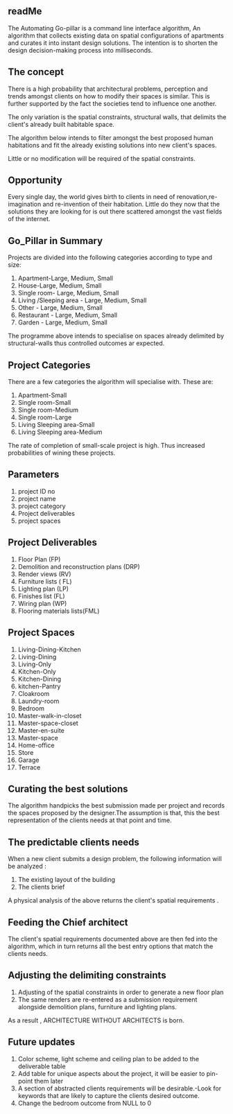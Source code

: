 
## readMe
The Automating Go-pillar is a command line interface algorithm, An algorithm that collects existing data on spatial 
configurations of apartments and curates it into instant design solutions. The intention is to shorten the design
decision-making process into milliseconds.


## The concept
There is a high probability that architectural problems, perception and trends amongst clients on how to modify their 
spaces is similar. This is further supported by the fact the societies tend to influence one another.

The only variation is the spatial constraints, structural walls, that delimits the client's already built habitable space.

The algorithm below intends to filter amongst the best proposed human habitations and fit the already existing solutions 
into new client's spaces. 

Little or no modification will be required of the spatial constraints.

## Opportunity
Every single day, the world gives birth to clients in need of renovation,re-imagination and re-invention of their
habitation. Little do they now that the solutions they are looking for is out there scattered amongst the vast fields 
of the internet.

## Go_Pillar in Summary

Projects are divided into the following categories according to type and size:
1. Apartment-Large, Medium, Small
2. House-Large, Medium, Small
3. Single room- Large, Medium, Small
4. Living /Sleeping area - Large, Medium, Small
5. Other - Large, Medium, Small
5. Restaurant - Large, Medium, Small
5. Garden - Large, Medium, Small


The programme above intends to specialise on spaces already delimited by structural-walls
thus controlled outcomes ar expected.

## Project Categories
There are a few categories the algorithm will specialise with. 
These are:
1. Apartment-Small
2. Single room-Small
3. Single room-Medium
4. Single room-Large
5. Living Sleeping area-Small
6. Living Sleeping area-Medium

The rate of completion of small-scale project is high. Thus increased probabilities of 
wining these projects.

## Parameters
1. project ID no
2. project name
3. project category
4. Project deliverables
5. project spaces

## Project Deliverables 
1. Floor Plan (FP)
2. Demolition and reconstruction plans (DRP)
3. Render views (RV)
4. Furniture lists ( FL)
5. Lighting plan (LP)
6. Finishes list (FL)
7. Wiring plan (WP)
8. Flooring materials lists(FML)

## Project Spaces
1. Living-Dining-Kitchen
2. Living-Dining
3. Living-Only
4. Kitchen-Only
5. Kitchen-Dining
6. kitchen-Pantry
7. Cloakroom
8. Laundry-room
9. Bedroom
10. Master-walk-in-closet
11. Master-space-closet
12. Master-en-suite
13. Master-space
14. Home-office
15. Store
16. Garage
17. Terrace

## Curating the best solutions

The algorithm handpicks the best submission made per project and
records the spaces proposed by the designer.The assumption is that, this the best 
representation of the clients needs at that point and time.


## The predictable clients needs

When a new client submits a design problem, the following information will be analyzed :
1. The existing layout of the building 
2. The clients brief 
   
A physical analysis of the above returns the client's spatial requirements .

## Feeding the Chief architect
The client's spatial requirements documented above are then fed into the algorithm, 
which in turn returns all the best entry options that match the clients needs.

## Adjusting the delimiting constraints
1. Adjusting of the spatial constraints in order to generate a new floor plan
2. The same renders are re-entered as a submission requirement alongside demolition plans,
   furniture and lighting plans.
   

   
 As a result , ARCHITECTURE WITHOUT ARCHITECTS is born.
 
## Future updates

1. Color scheme, light scheme and ceiling plan to be added to the deliverable table
2. Add table for unique aspects about the project, it will be easier to pin-point them later
3. A section of abstracted clients requirements will be desirable.-Look for keywords that are likely
   to capture the clients desired outcome.
4. Change the bedroom outcome from NULL to 0